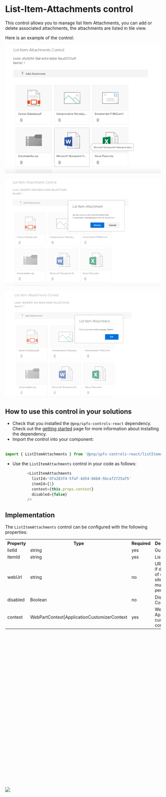 # List-Item-Attachments control

This control allows you to manage list Item Attachments, you can add or delete associated attachments, the attachments are listed in tile view.
 

Here is an example of the control:

![ListItemAttachments Tiles](./assets/ListItemAttachmentsTitles.png)

![ListItemAttachments Confirm Delete](./assets/ListItemAttachmentDeleteConfirm.png)

![ListItemAttachments Attachment Deleted ](./assets/ListItemAttachementDeletedMsg.png)

## How to use this control in your solutions

- Check that you installed the `@pnp/spfx-controls-react` dependency. Check out the [getting started](../#getting-started) page for more information about installing the dependency.
- Import the control into your component:

```TypeScript
 
import { ListItemAttachments } from '@pnp/spfx-controls-react/listItemAttachments';
```
- Use the `ListItemAttachments` control in your code as follows:

```TypeScript
          <ListItemAttachments
            listId='dfa283f4-5faf-4d54-b6b8-5bcaf2725af5'
            itemId={1}
            context={this.props.context}
            disabled={false}
          />
```

## Implementation

The `ListItemAttachments` control can be configured with the following properties:

<table style="width: 100%; height: 786px;">
<tbody>
<tr>
<th style="width: 220px;">Property</th>
<th>Type</th>
<th style="width: 85px;">Required</th>
<th>Description</th>
</tr>
<tr>
<td>listId</td>
<td>string</td>
<td>yes</td>
<td>Gui of List</td>
</tr>
<tr>
<td>itemId</td>
<td>string</td>
<td>yes</td>
<td>List Item Id</td>
</tr>
<tr>
<td>webUrl</td>
<td>string</td>
<td>no</td>
<td>URL of site if different of current site, user must have permissions</td>
</tr>
<tr>
<td>disabled</td>
<td>Boolean</td>
<td>no</td>
<td>Disable Control</td>
</tr>
<tr>
<td>context</td>
<td>WebPartContext|ApplicationCustomizerContext</td>
<td>yes</td>
<td>WebPart or Application customiser context</td>
</tr>
</tbody>
</table>		


![](https://telemetry.sharepointpnp.com/sp-dev-fx-controls-react/wiki/controls/ListItemPicker)

